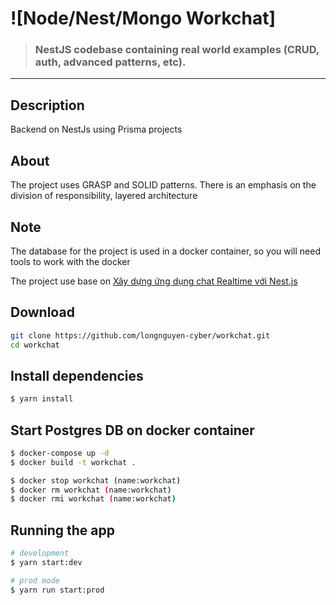 # ![Node/Nest/Mongo Workchat]

> ### NestJS codebase containing real world examples (CRUD, auth, advanced patterns, etc).

---

## Description

Backend on NestJs using Prisma projects

## About

The project uses GRASP and SOLID patterns. There is an emphasis on the division of responsibility, layered architecture

## Note

The database for the project is used in a docker container, so you will need tools to work with the docker

The project use base on [Xây dựng ứng dụng chat Realtime với Nest.js](https://blog.vietnamlab.vn/xay-dung-ung-dung-chat-realtime-voi-nestjs/)

## Download

```bash
git clone https://github.com/longnguyen-cyber/workchat.git
cd workchat
```

## Install dependencies

```bash
$ yarn install
```

## Start Postgres DB on docker container

```bash
$ docker-compose up -d
$ docker build -t workchat .

$ docker stop workchat (name:workchat)
$ docker rm workchat (name:workchat)
$ docker rmi workchat (name:workchat)
```

## Running the app

```bash
# development
$ yarn start:dev

# prod mode
$ yarn run start:prod

```
